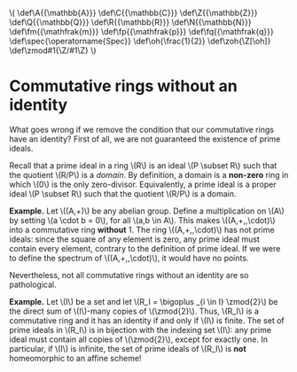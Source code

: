 \\( \def\A{{\mathbb{A}}} \def\C{{\mathbb{C}}} \def\Z{{\mathbb{Z}}} \def\Q{{\mathbb{Q}}} \def\R{{\mathbb{R}}} \def\N{{\mathbb{N}}} \def\fm{{\mathfrak{m}}}  \def\fp{{\mathfrak{p}}}  \def\fq{{\mathfrak{q}}} \def\spec{\operatorname{Spec}} \def\oh{\frac{1}{2}} \def\zoh{\Z[\oh]} \def\zmod#1{\Z/#1\Z} \\)


# Commutative rings without an identity

What goes wrong if we remove the condition that our commutative rings have an identity?  First of all, we are not guaranteed the existence of prime ideals.

Recall that a prime ideal in a ring \\(R\\) is an ideal \\(P \subset R\\) such that the quotient \\(R/P\\) is a *domain*.  By definition, a domain is a **non-zero** ring in which \\(0\\) is the only zero-divisor.  Equivalently, a prime ideal is a proper ideal \\(P \subset R\\) such that the quotient \\(R/P\\) is a domain.

**Example.**
Let \\((A,+)\\) be any abelian group.  Define a multiplication on \\(A\\) by setting \\(a \cdot b = 0\\), for all \\(a,b \in A\\).  This makes \\((A,+,\,\cdot)\\) into a commutative ring **without** 1.  The ring \\((A,+,\,\cdot)\\) has not prime ideals: since the square of any element is zero, any prime ideal must contain every element, contrary to the definition of prime ideal.  If we were to define the spectrum of \\((A,+,\,\cdot)\\), it would have no points.

Nevertheless, not all commutative rings without an identity are so pathological.

**Example.**
Let \\(I\\) be a set and let \\(R\_I = \bigoplus \_{i \in I} \zmod{2}\\) be the direct sum of \\(I\\)-many copies of \\(\zmod{2}\\).  Thus, \\(R\_I\\) is a commutative ring and it has an identity if and only if \\(I\\) is finite.  The set of prime ideals in \\(R\_I\\) is in bijection with the indexing set \\(I\\): any prime ideal must contain all copies of \\(\zmod{2}\\), except for exactly one.  In particular, if \\(I\\) is infinite, the set of prime ideals of \\(R\_I\\) is **not** homeomorphic to an affine scheme!